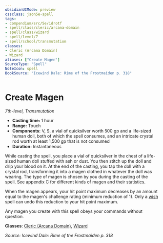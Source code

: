 ```yaml
---
obsidianUIMode: preview
cssclass: json5e-spell
tags:
- compendium/src/5e/idrotf
- spell/class/cleric/arcana-domain
- spell/class/wizard
- spell/level/7
- spell/school/transmutation
classes:
- Cleric (Arcana Domain)
- Wizard
aliases: ["Create Magen"]
SourceType: "Spell"
NoteIcon: spell
BookSource: "Icewind Dale: Rime of the Frostmaiden p. 318"
---
```

# Create Magen
*7th-level, Transmutation*  

- **Casting time:** 1 hour
- **Range:** Touch
- **Components:** V, S, a vial of quicksilver worth 500 gp and a life-sized human doll, both of which the spell consumes, and an intricate crystal rod worth at least 1,500 gp that is not consumed
- **Duration:** Instantaneous

While casting the spell, you place a vial of quicksilver in the chest of a life-sized human doll stuffed with ash or dust. You then stitch up the doll and drip your blood on it. At the end of the casting, you tap the doll with a crystal rod, transforming it into a magen clothed in whatever the doll was wearing. The type of magen is chosen by you during the casting of the spell. See appendix C for different kinds of magen and their statistics.

When the magen appears, your hit point maximum decreases by an amount equal to the magen's challenge rating (minimum reduction of 1). Only a [wish](/2-Mechanics/CLI/spells/wish.md) spell can undo this reduction to your hit point maximum.

Any magen you create with this spell obeys your commands without question.

**Classes**: [Cleric (Arcana Domain)](/2-Mechanics/CLI/classes/cleric-arcana-domain-scag.md), [Wizard](/2-Mechanics/CLI/classes/wizard.md)

*Source: Icewind Dale: Rime of the Frostmaiden p. 318*